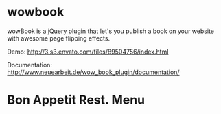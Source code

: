 wowbook
=======

wowBook is a jQuery plugin that let's you publish a book on your website with awesome page flipping effects.

Demo: http://3.s3.envato.com/files/89504756/index.html

Documentation: http://www.neuearbeit.de/wow_book_plugin/documentation/
# Bon Appetit Rest. Menu
